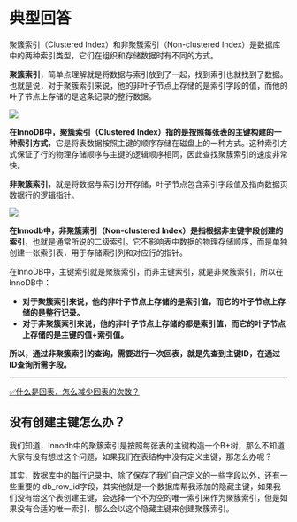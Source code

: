 # 典型回答
聚簇索引（Clustered Index）和非聚簇索引（Non-clustered Index）是数据库中的两种索引类型，它们在组织和存储数据时有不同的方式。



**聚簇索引**，简单点理解就是将数据与索引放到了一起，找到索引也就找到了数据。也就是说，对于聚簇索引来说，他的非叶子节点上存储的是索引字段的值，而他的叶子节点上存储的是这条记录的整行数据。



![](https://cdn.nlark.com/yuque/0/2023/png/5378072/1692358803187-bd4cb9e4-994d-4227-bbac-2f4a01bab92b.png)



**在InnoDB中，聚簇索引（Clustered Index）指的是按照每张表的主键构建的一种索引方式**，它是将表数据按照主键的顺序存储在磁盘上的一种方式。这种索引方式保证了行的物理存储顺序与主键的逻辑顺序相同，因此查找聚簇索引的速度非常快。



**非聚簇索引**，就是将数据与索引分开存储，叶子节点包含索引字段值及指向数据页数据行的逻辑指针。



![](https://cdn.nlark.com/yuque/0/2023/png/5378072/1692358781484-6c40992b-7841-4778-ad93-9043f83984e8.png)



**在Innodb中，非聚簇索引（Non-clustered Index）是指根据非主键字段创建的索引**，也就是通常所说的二级索引。它不影响表中数据的物理存储顺序，而是单独创建一张索引表，用于存储索引列和对应行的指针。



在InnoDB中，主键索引就是聚簇索引，而非主键索引，就是非聚簇索引，所以在InnoDB中：

+ **对于聚簇索引来说，他的非叶子节点上存储的是索引值，而它的叶子节点上存储的是整行记录。**
+ **对于非聚簇索引来说，他的非叶子节点上存储的都是索引值，而它的叶子节点上存储的是主键的值+索引值。**



**所以，通过非聚簇索引的查询，需要进行一次回表，就是先查到主键ID，在通过ID查询所需字段。**

****

[✅什么是回表，怎么减少回表的次数？](https://www.yuque.com/hollis666/qyhor6/vr22wd)



## 没有创建主键怎么办？


我们知道，Innodb中的聚簇索引是按照每张表的主键构造一个B+树，那么不知道大家有没有想过这个问题，如果我们在表结构中没有定义主键，那怎么办呢？



其实，数据库中的每行记录中，除了保存了我们自己定义的一些字段以外，还有一些重要的 db_row_id字段，其实他就是一个数据库帮我添加的隐藏主键，如果我们没有给这个表创建主键，会选择一个不为空的唯一索引来作为聚簇索引，但是如果没有合适的唯一索引，那么会以这个隐藏主键来创建聚簇索引。 











